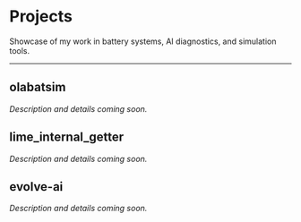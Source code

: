 # Projects

Showcase of my work in battery systems, AI diagnostics, and simulation tools.

---

## olabatsim
*Description and details coming soon.*

## lime_internal_getter
*Description and details coming soon.*

## evolve-ai
*Description and details coming soon.*
